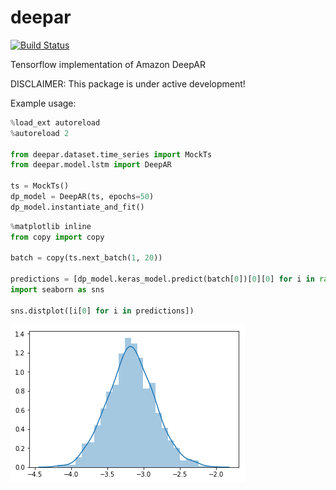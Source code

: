 # deepar

[![Build Status](https://travis-ci.com/arrigonialberto86/deepar.svg?branch=master)](https://travis-ci.com/arrigonialberto86/deepar)

Tensorflow implementation of Amazon DeepAR

DISCLAIMER: This package is under active development!

Example usage:

```python
%load_ext autoreload
%autoreload 2

from deepar.dataset.time_series import MockTs
from deepar.model.lstm import DeepAR

ts = MockTs()
dp_model = DeepAR(ts, epochs=50)
dp_model.instantiate_and_fit()
```
```python
%matplotlib inline
from copy import copy

batch = copy(ts.next_batch(1, 20))

predictions = [dp_model.keras_model.predict(batch[0])[0][0] for i in range(1000)]
import seaborn as sns

sns.distplot([i[0] for i in predictions])
```
![Image of gaussian](imgs/gaussian.png)
